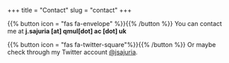 +++
title = "Contact"
slug = "contact"
+++

{{% button icon = "fas fa-envelope" %}}{{% /button %}} You can contact me at **j.sajuria \[at\] qmul\[dot\] ac \[dot\] uk**

{{% button icon = "fas fa-twitter-square"%}}{{% /button %}} Or maybe check through my Twitter account [@jsajuria](https://twitter.com/jsajuria).